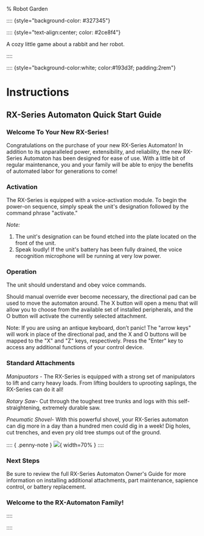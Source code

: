 % Robot Garden

:::: {style="background-color: #327345"}

:::: {style="text-align:center; color: #2ce8f4"}

A cozy little game about a rabbit and her robot.

::::

:::: {style="background-color:white; color:#193d3f; padding:2rem"}

# Instructions
## RX-Series Automaton Quick Start Guide

### Welcome To Your New RX-Series!

Congratulations on the purchase of your new RX-Series Automaton!
In addition to its unparalleled power, extensibility, and reliability, the new RX-Series Automaton has been designed for ease of use.
With a little bit of regular maintenance, you and your family will be able to enjoy the benefits of automated labor for generations to come!

### Activation

The RX-Series is equipped with a voice-activation module.
To begin the power-on sequence, simply speak the unit's designation followed by the command phrase "activate."

*Note:*

1. The unit's designation can be found etched into the plate located on the front of the unit.
2. Speak loudly!
   If the unit's battery has been fully drained, the voice recognition microphone will be running at very low power.

### Operation

The unit should understand and obey voice commands.

Should manual override ever become necessary, the directional pad can be used to move the automaton around.
The X button will open a menu that will allow you to choose from the available set of installed peripherals, and the O button will activate the currently selected attachment.

Note: If you are using an antique keyboard, don’t panic!
The "arrow keys" will work in place of the directional pad, and the X and O buttons will be mapped to the "X" and "Z" keys, respectively.
Press the "Enter" key to access any additional functions of your control device.

### Standard Attachments

*Manipuators* - The RX-Series is equipped with a strong set of manipulators to lift and carry heavy loads.
From lifting boulders to uprooting saplings, the RX-Series can do it all!

*Rotary Saw*- Cut through the toughest tree trunks and logs with this self-straightening, extremely durable saw.

*Pneumatic Shovel*- With this powerful shovel, your RX-Series automaton can dig more in a day than a hundred men could dig in a  week!
Dig holes, cut trenches, and even pry old tree stumps out of the ground.

:::: { .penny-note }
![](https://img.itch.zone/aW1nLzg2OTMzMDcucG5n/original/qpTEX0.png){ width=70% }
::::

### Next Steps

Be sure to review the full RX-Series Automaton Owner's Guide for more information on installing additional attachments, part maintenance, sapience control, or battery replacement.

### Welcome to the RX-Automaton Family!

::::

::::
